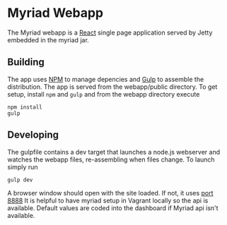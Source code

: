 # Myriad Webapp

The Myriad webapp is a [React](http://facebook.github.io/react/) single page application served by Jetty embedded in the myriad jar.

## Building

The app uses [NPM](https://www.npmjs.com/) to manage depencies and [Gulp](http://gulpjs.com/) to assemble the distribution.
The app is served from the webapp/public directory.
To get setup, install `npm` and `gulp` and from the webapp directory execute

```
npm install
gulp
```

## Developing

The gulpfile contains a dev target that launches a node.js webserver and watches the webapp files, re-assembling when
files change. To launch simply run

```
gulp dev
```

A browser window should open with the site loaded. If not, it uses [port 8888](http://localhost:8888)
It is helpful to have myriad setup in Vagrant locally so the api is available. Default values are coded into
the dashboard if Myriad api isn't available.

